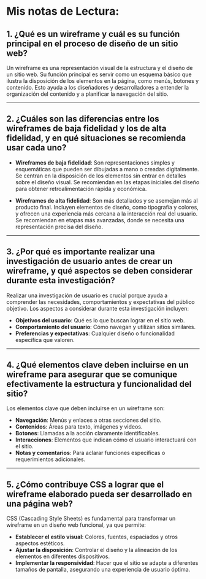 # Mis notas de Lectura:

## 1. ¿Qué es un wireframe y cuál es su función principal en el proceso de diseño de un sitio web?

Un wireframe es una representación visual de la estructura y el diseño de un sitio web. Su función principal es servir como un esquema básico que ilustra la disposición de los elementos en la página, como menús, botones y contenido. Esto ayuda a los diseñadores y desarrolladores a entender la organización del contenido y a planificar la navegación del sitio.

---

## 2. ¿Cuáles son las diferencias entre los wireframes de baja fidelidad y los de alta fidelidad, y en qué situaciones se recomienda usar cada uno?

- **Wireframes de baja fidelidad**: Son representaciones simples y esquemáticas que pueden ser dibujadas a mano o creadas digitalmente. Se centran en la disposición de los elementos sin entrar en detalles sobre el diseño visual. Se recomiendan en las etapas iniciales del diseño para obtener retroalimentación rápida y económica.

- **Wireframes de alta fidelidad**: Son más detallados y se asemejan más al producto final. Incluyen elementos de diseño, como tipografía y colores, y ofrecen una experiencia más cercana a la interacción real del usuario. Se recomiendan en etapas más avanzadas, donde se necesita una representación precisa del diseño.

---

## 3. ¿Por qué es importante realizar una investigación de usuario antes de crear un wireframe, y qué aspectos se deben considerar durante esta investigación?

Realizar una investigación de usuario es crucial porque ayuda a comprender las necesidades, comportamientos y expectativas del público objetivo. Los aspectos a considerar durante esta investigación incluyen:

- **Objetivos del usuario**: Qué es lo que buscan lograr en el sitio web.
- **Comportamiento del usuario**: Cómo navegan y utilizan sitios similares.
- **Preferencias y expectativas**: Cualquier diseño o funcionalidad específica que valoren.

---

## 4. ¿Qué elementos clave deben incluirse en un wireframe para asegurar que se comunique efectivamente la estructura y funcionalidad del sitio?

Los elementos clave que deben incluirse en un wireframe son:

- **Navegación**: Menús y enlaces a otras secciones del sitio.
- **Contenidos**: Áreas para texto, imágenes y videos.
- **Botones**: Llamadas a la acción claramente identificables.
- **Interacciones**: Elementos que indican cómo el usuario interactuará con el sitio.
- **Notas y comentarios**: Para aclarar funciones específicas o requerimientos adicionales.

---

## 5. ¿Cómo contribuye CSS a lograr que el wireframe elaborado pueda ser desarrollado en una página web?

CSS (Cascading Style Sheets) es fundamental para transformar un wireframe en un diseño web funcional, ya que permite:

- **Establecer el estilo visual**: Colores, fuentes, espaciados y otros aspectos estéticos.
- **Ajustar la disposición**: Controlar el diseño y la alineación de los elementos en diferentes dispositivos.
- **Implementar la responsividad**: Hacer que el sitio se adapte a diferentes tamaños de pantalla, asegurando una experiencia de usuario óptima.
